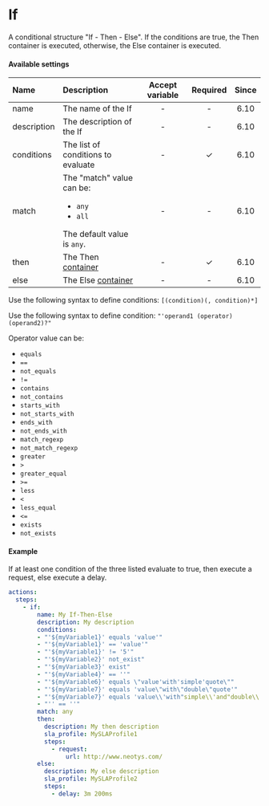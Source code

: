 # If

A conditional structure "If - Then - Else". If the conditions are true, the Then container is executed, otherwise, the Else container is executed.

#### Available settings
| Name         | Description                                                                                        | Accept variable | Required           | Since |
|:------------ |:-------------------------------------------------------------------------------------------------- |:---------------:|:------------------:|:-----:|
| name         | The name of the If                                                                                 | -               | -                  |6.10|
| description  | The description of the If                                                                          | -               | -                  |6.10|
| conditions   | The list of conditions to evaluate                                                                 | -               | &#x2713;           |6.10|
| match        | The "match" value can be: <ul><li>`any`</li><li>`all`</li></ul>The default value is `any`.         | -               | -                  |6.10|
| then         | The Then [container](container.md)                                                                 | -               | &#x2713;           |6.10|
| else         | The Else [container](container.md)                                                                 | -               | -                  |6.10|

Use the following syntax to define conditions: `[(condition)(, condition)*]`

Use the following syntax to define condition: `"'operand1 (operator) (operand2)?"`

Operator value can be: <ul><li>`equals`</li><li>`==`</li><li>`not_equals`</li><li>`!=`</li><li>`contains`</li><li>`not_contains`</li><li>`starts_with`</li><li>`not_starts_with`</li><li>`ends_with`</li><li>`not_ends_with`</li><li>`match_regexp`</li><li>`not_match_regexp`</li><li>`greater`</li><li>`>`</li><li>`greater_equal`</li><li>`>=`</li><li>`less`</li><li>`<`</li><li>`less_equal`</li><li>`<=`</li><li>`exists`</li><li>`not_exists`</li></ul>

#### Example
If at least one condition of the three listed evaluate to true, then execute a request, else execute a delay.
```yaml
actions:
  steps:
    - if:
        name: My If-Then-Else
        description: My description
        conditions:
        - "'${myVariable1}' equals 'value'"
        - "'${myVariable1}' == 'value'"
        - "'${myVariable1}' != '5'"
        - "'${myVariable2}' not_exist"
        - "'${myVariable3}' exist"
        - "'${myVariable4}' == ''"
        - "'${myVariable6}' equals \"value'with'simple'quote\""
        - "'${myVariable7}' equals 'value\"with\"double\"quote'"
        - "'${myVariable7}' equals 'value\\'with"simple\\'and"double\\'quote'"
        - "'' == ''"
        match: any
        then:
          description: My then description
          sla_profile: MySLAProfile1
          steps:
            - request:
                url: http://www.neotys.com/
        else:
          description: My else description
          sla_profile: MySLAProfile2
          steps:
            - delay: 3m 200ms
```